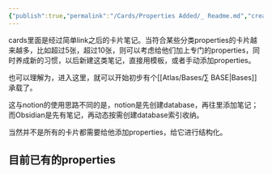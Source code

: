 ```yaml
---
{"publish":true,"permalink":"/Cards/Properties Added/_ Readme.md","created":"2025-06-17","modified":"2025-06-17","published":"2025-07-08T21:53:24.385+08:00","tags":["workflow"],"cssclasses":""}
---
```



cards里面是经过简单link之后的卡片笔记。当符合某些分类properties的卡片越来越多，比如超过5张，超过10张，则可以考虑给他们加上专门的properties，同时养成新的习惯，以后新建这类笔记，直接用模板，或者手动添加properties。

也可以理解为，进入这里，就可以开始初步有个[[Atlas/Bases/∑ BASE\|Bases]]承载了。

这与notion的使用思路不同的是，notion是先创建database，再往里添加笔记；而Obsidian是先有笔记，再动态按需创建database索引收纳。

当然并不是所有的卡片都需要给他添加properties，给它进行结构化。

## 目前已有的properties
